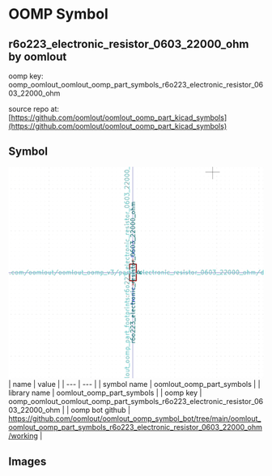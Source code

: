 # OOMP Symbol  
## r6o223_electronic_resistor_0603_22000_ohm  by oomlout  
  
oomp key: oomp_oomlout_oomlout_oomp_part_symbols_r6o223_electronic_resistor_0603_22000_ohm  
  
source repo at: [https://github.com/oomlout/oomlout_oomp_part_kicad_symbols](https://github.com/oomlout/oomlout_oomp_part_kicad_symbols)  
## Symbol  
  
[![working.png](working_600.png)](working.png)  
| name | value | 
| --- | --- | 
| symbol name | oomlout_oomp_part_symbols | 
| library name | oomlout_oomp_part_symbols | 
| oomp key | oomp_oomlout_oomlout_oomp_part_symbols_r6o223_electronic_resistor_0603_22000_ohm | 
| oomp bot github | https://github.com/oomlout/oomlout_oomp_symbol_bot/tree/main/oomlout_oomlout_oomp_part_symbols_r6o223_electronic_resistor_0603_22000_ohm/working | 
## Images  
